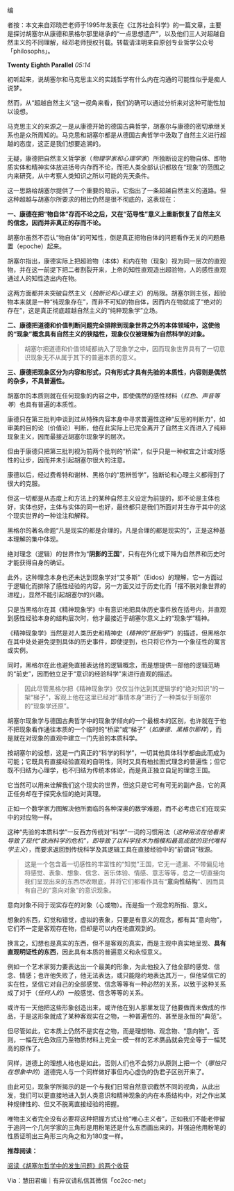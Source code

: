 编

者按：本文来自邓晓芒老师于1995年发表在《江苏社会科学》的一篇文章，主要是探讨胡塞尔从康德和黑格尔那里继承的“一点思想遗产”，以及他们三人对超越自然主义的不同理解，经邓老师授权刊载。转载请注明来自原创专业哲学公众号「philosophs」。

**Twenty Eighth Parallel** _05:14_

初听起来，说胡塞尔和马克思主义的实践哲学有什么内在沟通的可能性似乎是痴人说梦。

然而，从“超越自然主义”这一视角来看，我们的确可以通过分析来对这种可能性加以设想。

马克思主义的来源之一是从康德开始的德国古典哲学，胡塞尔与康德的密切承继关系也是众所周知的。马克思和胡塞尔都是从德国古典哲学中汲取了自然主义进行超越的态度，这正是我们想要追溯的。

无疑，康德把自然主义哲学家（_物理学家和心理学家_）所独断设定的物自体、即物质实体和精神实体放进括号内存而不论，而把人类全部认识都放在“现象”的范围之内来研究，从中考察人类知识之所以可能的先天条件。

这一思路给胡塞尔提供了一个重要的暗示，它指出了一条超越自然主义的道路。但这种超越与胡塞尔所要求的相比仍然是很不彻底的，这表现在：

**一、康德在把“物自体”存而不论之后，又在“范导性”意义上重新恢复了自然主义的信念，因而并非真正的存而不论。** 

胡塞尔虽然不否认“物自体”的可知性，倒是真正把物自体的问题看作无关的问题悬置（epoche）起来。

胡塞尔指出，康德实际上把超验物（本体）和内在物（现象）视为同一层次的直观物，并在这一前提下把二者割裂开来，上帝的知性直观造出超验物，人的感性直观通过人的知性造出内在物。

这两方面都并未突破自然主义（_独断论和心理主义_）的局限。胡塞尔则主张，超验物本来就是一种“纯现象存在”，而非不可知的物自体，因而内在物就成了“绝对的存在”，这是真正彻底超越自然主义的“纯粹现象学”立场。

**二、康德把道德和价值判断问题完全排除到现象世界之外的本体领域中，这使他的“现象”概念具有自然主义的狭隘性，现象仅仅被理解为自然科学的对象。** 

> 胡塞尔把道德和价值领域都纳入了现象学之中，因而现象世界具有了一切意识现象无不从属于其下的普遍本质的意义。

**三、康德把现象区分为内容和形式，只有形式才具有先验的本质性，内容则是偶然的杂多，不具普遍性。** 

胡塞尔的本质则就在任何现象的内容之中，即使偶然的感性材料（_红色、声音等等_）也具有普遍的本质性。

康德只在第三批判中谈到过从特殊内容本身中寻求普遍性这种“反思的判断力”，如审美的目的论（价值论）判断，他在此实际上已完全离开了自然主义而进入了纯粹现象主义，因而最接近胡塞尔现象学的层次。

但由于康德只把第三批判视为前两个批判的“桥梁”，似乎只是一种权宜之计或对感性的让步，因而并未引起胡塞尔很大的注意。

康德以后，经过费希特和谢林、黑格尔的“思辨哲学”，独断论和心理主义都得到了很大的克服。

但这一切都是从态度上和方法上的某种自然主义设定为前提的，即不论是主体也好，实体也好，主体与实体的同一也好，最终都只是我们所面对并生存于其中的这个现实世界的一种诠注和解释。

黑格尔的著名命题“凡是现实的都是合理的，凡是合理的都是现实的”，正是这种基本理解的集中体现。

绝对理念（逻辑）的世界作为“**阴影的王国**”，只有在外化或下降为自然界和历史时才能获得自身的确证。

此外，这种理念本身也还未达到现象学对“艾多斯”（Eidos）的理解，它一方面过于逻辑化而排除了感性经验的内容，另一方面又过于历史化而「摆不脱对象世界的进程」，显然不能引起胡塞尔的兴趣。

只是当黑格尔在其《精神现象学》中有意识地把具体历史事件放在括号内，并直观到感性经验本身的结构层次时，他才最接近于胡塞尔意义上的“现象学”精神。

《精神现象学》当然是对人类历史和精神史（_精神的“胚胎学”_）的描述，但黑格尔在其中处处避免提到具体的历史事件，即使提到，也只将它作为一个象征性的寓言或实例。

同时，黑格尔在此也避免直接表达他的逻辑概念，而是想提供一部他的逻辑范畴的“前史”，因而他立足于“意识的经验科学”来进行直观的描述。

> 因此尽管黑格尔把《精神现象学》仅仅当作达到其逻辑学的“绝对知识”的一架“梯子”，客观上他在这里已经对“事情本身”进行了一种类似于胡塞尔的“现象学还原”。

胡塞尔现象学与德国古典哲学中的现象学倾向的一个最根本的区别，也许就在于他不把现象看作通往本质的一个临时的“桥梁”或“梯子”（_如康德、黑格尔那样_），而是就在对现象的直观中建立一门先验的本质科学。

按胡塞尔的设想，这是一门真正的“科学的科学”，一切其他具体科学都由此而成为可能；它既具有直接经验直观的自明性，同时又具有柏拉图式理念的普遍性；但它既不归结为心理学，也不归结为传统本体论，而是真正独立自足的理念王国。

它当然可以用来诠解我们这个现实的世界，但这只是它可有可无的副产品，它的真正任务却在于探究永恒的绝对真理。

正如一个数学家力图解决他所面临的各种深奥的数学难题，而不必考虑它们在现实中的对应物一样。

这种“先验的本质科学”一反西方传统对“科学”一词的习惯用法（_这种用法在他看来导致了现代“欧洲科学的危机”，即导致了以科学技术为楷模和最高成就的现代唯科学主义_），而要求返回到传统科学及其逻辑工具在直接经验中的“前谓词”根源。

> 这是一个包含着一切感性的丰富性的“知觉”王国，它无一遗漏、不带偏见地将感觉、表象、想象、信念、苦乐体验、情感、意志等等，总之一切直接向我们呈现出来的东西尽收眼底，并将它们都看作具有“**意向性结构**”、因而具有自己的“意向对象”的意识现象。

意向对象不同于现实存在的对象（心或物）。而是指一个观念的所指、意义。

想象的东西，幻觉和错觉，虚拟的表象，只要是有意义的观念，都有其“意向物”，它们不一定是客观存在物，但却是可以内在地直观到的。

换言之，幻想也是真实的东西，但不是客观的真实，而是主观中真实地呈现、**具有直观明证性的东西**，因此具有本质的普遍意义和永恒意义。

例如一个艺术家努力要表达出一个最美的形象，为此他投入了他全部的感觉、信念、情感；也许他失败了，他无法表达，或只能隐约地表达其万一，但他坚信它的实在性，坚信它对自己的全部感觉、信念等等有一种必然的关系，以致于这种关系成了对于（_任何人的_）一般感觉、信念等等的关系。

或许有一天他把这些形象创造出来，或许他在别人那里发现了他要做而未做成的作品，于是这形象就成了某种客观实在之物，一种普遍性的、甚至是永恒的“典范”。

但尽管如此，它本质上仍然不是实在之物，而是理想物、观念物、“意向物”。否则，一幅在光色效应乃至物质材料上完全一模一样的艺术赝品就会完全等于一幅梵高的原作了。

同样，道德上的理想人格也是如此，否则人们也不会努力从原则上把一个（_哪怕只在想象中的_）道德完人与一个同样做好事但内心虚伪的伪君子区别开来了。

由此可见，现象学所揭示的是一个与我们日常自然意识截然不同的视角，从此出发，我们可以更直接地进入到人类意识和精神现象的内在本质结构中，对之作出某种规律性的、但又不脱离直接经验的把握。

唯物主义者完全没有必要将这种把握方式让给“唯心主义者”，正如我们不能老停留于追问一个几何学家的三角形是用粉笔还是什么东西画出来的，并强迫他用粉笔的性质证明出三角形三内角之和为180度一样。

**推荐阅读：** 

[阅读《胡塞尔哲学中的发生问题》的两个收获](http://mp.weixin.qq.com/s?__biz=MzI4OTAxMTEwOA==&mid=208537482&idx=1&sn=5e2dbf2ff639d96672e045c6c8b92b8b&scene=21#wechat_redirect)  

Via：慧田君编｜有异议请私信其微信「cc2cc-net」